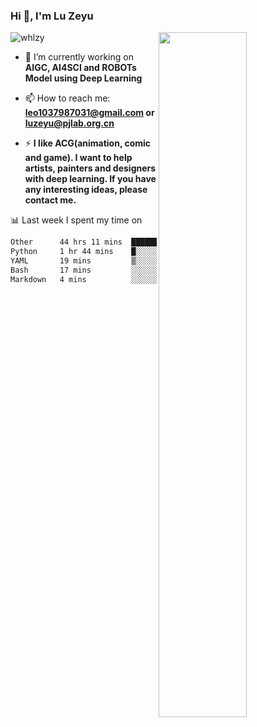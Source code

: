 ### Hi 👋, I'm Lu Zeyu

<img src="https://komarev.com/ghpvc/?username=whlzy&label=Profile%20views&color=0e75b6&style=flat" alt="whlzy" />
<img align="right" width="53%" src="https://github-readme-stats.vercel.app/api?username=whlzy&show_icons=true">

- 🔭 I’m currently working on **AIGC, AI4SCI and ROBOTs Model using Deep Learning**

- 📫 How to reach me: **leo1037987031@gmail.com or luzeyu@pjlab.org.cn**

- ⚡ **I like ACG(animation, comic and game). I want to help artists, painters and designers with deep learning. If you have any interesting ideas, please contact me.**

📊 Last week I spent my time on

<!--START_SECTION:waka-->

```txt
Other      44 hrs 11 mins  ███████████████████████▓░   94.79 %
Python     1 hr 44 mins    █░░░░░░░░░░░░░░░░░░░░░░░░   03.72 %
YAML       19 mins         ▒░░░░░░░░░░░░░░░░░░░░░░░░   00.69 %
Bash       17 mins         ░░░░░░░░░░░░░░░░░░░░░░░░░   00.61 %
Markdown   4 mins          ░░░░░░░░░░░░░░░░░░░░░░░░░   00.15 %
```

<!--END_SECTION:waka-->

